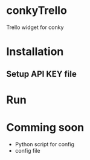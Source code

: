 # conkyTrello
Trello widget for conky 


# Installation

## Setup API KEY file



# Run 

# Comming soon
- Python script for config
- config file